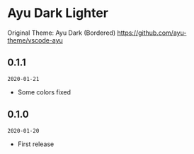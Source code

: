 # Ayu Dark Lighter 

Original Theme: Ayu Dark (Bordered) https://github.com/ayu-theme/vscode-ayu

## 0.1.1

`2020-01-21`

- Some colors fixed

## 0.1.0

`2020-01-20`

- First release
